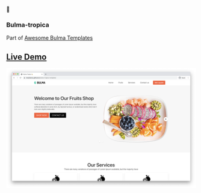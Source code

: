 🍍

### Bulma-tropica

Part of [Awesome Bulma Templates](https://github.com/aldi/awesome-bulma-templates)

## [Live Demo](https://restylianos.github.io/bulma-tropico-template/)

![Screenshot](images/screenshot.png)

